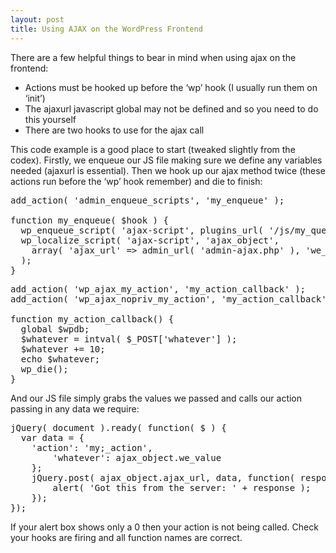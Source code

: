 ```yaml
---
layout: post
title: Using AJAX on the WordPress Frontend
---
```


There are a few helpful things to bear in mind when using ajax on the frontend:
- Actions must be hooked up before the ‘wp’ hook (I usually run them on ‘init’)
- The ajaxurl javascript global may not be defined and so you need to do this yourself
- There are two hooks to use for the ajax call

This code example is a good place to start (tweaked slightly from the codex). Firstly, we enqueue our JS file making sure we define any variables needed (ajaxurl is essential). Then we hook up our ajax method twice (these actions run before the ‘wp’ hook remember) and die to finish:

<pre>
add_action( 'admin_enqueue_scripts', 'my_enqueue' );

function my_enqueue( $hook ) {
  wp_enqueue_script( 'ajax-script', plugins_url( '/js/my_query.js', \__FILE\__ ), array( 'jquery' ) );
  wp_localize_script( 'ajax-script', 'ajax_object',
    array( 'ajax_url' => admin_url( 'admin-ajax.php' ), 'we_value' => 1234 )
  );
}
</pre>

<pre>
add_action( 'wp_ajax_my_action', 'my_action_callback' );
add_action( 'wp_ajax_nopriv_my_action', 'my_action_callback' );

function my_action_callback() {
  global $wpdb;
  $whatever = intval( $_POST['whatever'] );
  $whatever += 10;
  echo $whatever;
  wp_die();
}
</pre>

And our JS file simply grabs the values we passed and calls our action passing in any data we require:
<pre>
jQuery( document ).ready( function( $ ) {
  var data = {
    'action': 'my;_action',
		'whatever': ajax_object.we_value
	};
	jQuery.post( ajax_object.ajax_url, data, function( response ) {
		alert( 'Got this from the server: ' + response );
	});
});
</pre>

If your alert box shows only a 0 then your action is not being called. Check your hooks are firing and all function names are correct.
